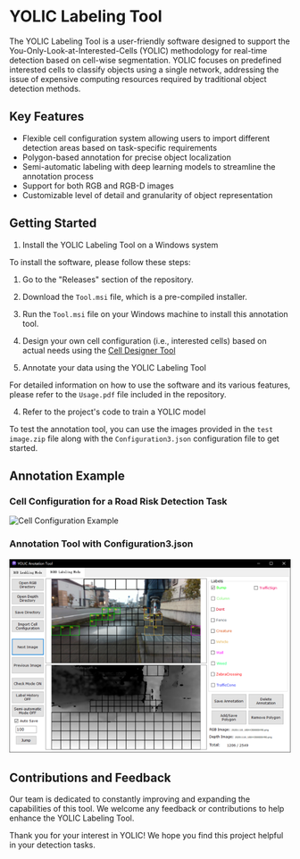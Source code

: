 # YOLIC Labeling Tool
The YOLIC Labeling Tool is a user-friendly software designed to support the You-Only-Look-at-Interested-Cells (YOLIC) methodology for real-time detection based on cell-wise segmentation. YOLIC focuses on predefined interested cells to classify objects using a single network, addressing the issue of expensive computing resources required by traditional object detection methods.

## Key Features
- Flexible cell configuration system allowing users to import different detection areas based on task-specific requirements
- Polygon-based annotation for precise object localization
- Semi-automatic labeling with deep learning models to streamline the annotation process
- Support for both RGB and RGB-D images
- Customizable level of detail and granularity of object representation

## Getting Started
1. Install the YOLIC Labeling Tool on a Windows system
  
  To install the software, please follow these steps:
  1. Go to the "Releases" section of the repository.
  2. Download the `Tool.msi` file, which is a pre-compiled installer.
  3. Run the `Tool.msi` file on your Windows machine to install this annotation tool.

2. Design your own cell configuration (i.e., interested cells) based on actual needs using the [Cell Designer Tool](https://github.com/kai3316/Cell-designer)

3. Annotate your data using the YOLIC Labeling Tool
  
  For detailed information on how to use the software and its various features, please refer to the `Usage.pdf` file included in the repository.

4. Refer to the project's code to train a YOLIC model

To test the annotation tool, you can use the images provided in the `test image.zip` file along with the `Configuration3.json` configuration file to get started.

## Annotation Example
### Cell Configuration for a Road Risk Detection Task
![Cell Configuration Example](https://github.com/kai3316/YOLIC-Labeling/blob/master/cellExample.png)
### Annotation Tool with Configuration3.json
![Annotation Tool GUI](https://github.com/Inceptionnet/YOLIC-Labeling/blob/master/images/LabelingGUI.png)

## Contributions and Feedback
Our team is dedicated to constantly improving and expanding the capabilities of this tool. We welcome any feedback or contributions to help enhance the YOLIC Labeling Tool.

Thank you for your interest in YOLIC! We hope you find this project helpful in your detection tasks.
